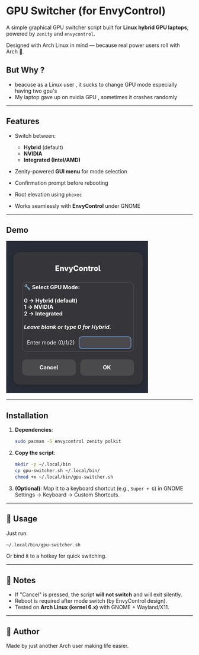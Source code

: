 # GPU Switcher  (for EnvyControl)

A simple graphical GPU switcher script built for **Linux hybrid GPU laptops**, powered by `zenity` and `envycontrol`.

Designed with Arch Linux in mind — because real power users roll with Arch 🐧. 

## But Why ?

* beacuse as a Linux user , it sucks to change GPU mode especially having two gpu's
* My laptop gave up on nvidia GPU , sometimes it crashes randomly 

---
##  Features

* Switch between:

  * **Hybrid** (default)
  * **NVIDIA**
  * **Integrated (Intel/AMD)**
* Zenity-powered **GUI menu** for mode selection
* Confirmation prompt before rebooting
* Root elevation using `pkexec`
* Works seamlessly with **EnvyControl** under GNOME

---

##  Demo

![GPU Switcher UI](screenshots/demo.png)

---

##  Installation

1. **Dependencies**:

   ```bash
   sudo pacman -S envycontrol zenity polkit
   ```

2. **Copy the script**:

   ```bash
   mkdir -p ~/.local/bin
   cp gpu-switcher.sh ~/.local/bin/
   chmod +x ~/.local/bin/gpu-switcher.sh
   ```

3. **(Optional)**: Map it to a keyboard shortcut (e.g., `Super + G`) in GNOME Settings → Keyboard → Custom Shortcuts.

---

## 🚀 Usage

Just run:

```bash
~/.local/bin/gpu-switcher.sh
```

Or bind it to a hotkey for quick switching.

---

## 🧠 Notes

* If "Cancel" is pressed, the script **will not switch** and will exit silently.
* Reboot is required after mode switch (by EnvyControl design).
* Tested on **Arch Linux (kernel 6.x)** with GNOME + Wayland/X11.


---

## 🦘 Author

Made by  just another Arch user making life easier. 
